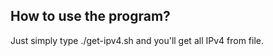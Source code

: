 ## How to use the program?
Just simply type ./get-ipv4.sh **<filename>** and you'll get all IPv4 from file.
